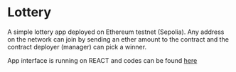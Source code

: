 # Lottery

A simple lottery app deployed on Ethereum testnet (Sepolia). 
Any address on the network can join by sending an ether amount to the contract
and the contract deployer (manager) can pick a winner. 

App interface is running on REACT and codes can be found [here](https://www.google.com)